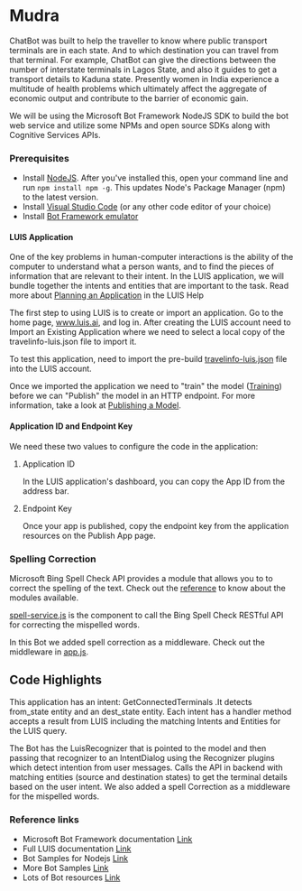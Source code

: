 # Mudra

ChatBot was built to help the traveller to know where public transport terminals are in each state. And to which destination you can travel from that terminal.
For example, ChatBot can give the directions between the number of interstate terminals in Lagos State, and also it guides to get a transport details to Kaduna state.
Presently women in India experience a multitude of health problems which ultimately affect 
the aggregate of economic output and contribute to the barrier of economic gain. 

We will be using the Microsoft Bot Framework NodeJS SDK to build the bot web service and utilize some NPMs and open source SDKs along with Cognitive Services APIs.

### Prerequisites 

- Install [NodeJS](https://nodejs.org/en/). After you've installed this, open your command line and run `npm install npm -g`. This updates Node's Package Manager (npm) to the latest version.
- Install [Visual Studio Code](https://code.visualstudio.com/) (or any other code editor of your choice)
- Install [Bot Framework emulator](https://emulator.botframework.com)

#### LUIS Application

One of the key problems in human-computer interactions is the ability of the computer to understand what a person wants, and to find the pieces of information that are relevant to their intent. In the LUIS application, we will bundle together the intents and entities that are important to the task. Read more about [Planning an Application](https://docs.microsoft.com/en-us/azure/cognitive-services/LUIS/plan-your-app) in the LUIS Help

The first step to using LUIS is to create or import an application. Go to the home page, www.luis.ai, and log in. After creating the LUIS account need to Import an Existing Application where we need to select a local copy of the travelinfo-luis.json file to import it.

To test this application, need to import the pre-build [travelinfo-luis.json](travelinfo-luis.json) file into the LUIS account.

Once we imported the application we need to "train" the model ([Training](https://docs.microsoft.com/en-us/azure/cognitive-services/luis/train-test)) before we can "Publish" the model in an HTTP endpoint. For more information, take a look at [Publishing a Model](https://docs.microsoft.com/en-us/azure/cognitive-services/luis/publishapp).

#### Application ID and Endpoint Key

We need these two values to configure the code in the application:

1. Application ID

    In the LUIS application's dashboard, you can copy the App ID from the address bar.
    
    
2. Endpoint Key

    Once your app is published, copy the endpoint key from the application resources on the Publish App page.
    
    
### Spelling Correction

Microsoft Bing Spell Check API provides a module that allows you to to correct the spelling of the text. 
Check out the [reference](https://dev.cognitive.microsoft.com/docs/services/56e73033cf5ff80c2008c679/operations/56e73036cf5ff81048ee6727) to know about the modules available.

[spell-service.js](spell-service.js) is the component to call the Bing Spell Check RESTful API for correcting the mispelled words.

In this Bot we added spell correction as a middleware. Check out the middleware in [app.js](app.js#L114-L129).

## Code Highlights

This application has an intent: GetConnectedTerminals .It detects from_state entity and an dest_state entity. Each intent has a handler method accepts a result from LUIS including the matching Intents and Entities for the LUIS query. 

The Bot has the LuisRecognizer that is pointed to the model and then passing that recognizer to an IntentDialog using the Recognizer plugins which detect intention from user messages. Calls the API in backend with matching entities (source and destination states) to get the terminal details based on the user intent. We also added a spell Correction as a middleware for the mispelled words.


### Reference links

- Microsoft Bot Framework documentation [Link](https://docs.botframework.com/en-us/)
- Full LUIS documentation [Link](https://www.luis.ai/help)
- Bot Samples for Nodejs [Link](https://github.com/Microsoft/BotBuilder/tree/master/Node/examples)
- More Bot Samples [Link](https://github.com/Microsoft/BotBuilder-Samples)
- Lots of Bot resources [Link](https://aka.ms/botresources)


